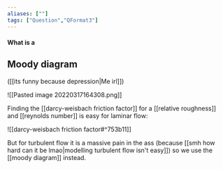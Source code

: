 ```yaml
---
aliases: [""]
tags: ["Question","QFormat3"]
---
```


#### What is a
## Moody diagram
([[its funny because depression|Me irl]])

![[Pasted image 20220317164308.png]]

Finding the [[darcy-weisbach friction factor]] for a [[relative roughness]] and [[reynolds number]] is easy for laminar flow:

![[darcy-weisbach friction factor#^753b11]]

But for turbulent flow it is a massive pain in the ass (because [[smh how hard can it be lmao|modelling turbulent flow isn't easy]]) so we use the [[moody diagram]] instead.